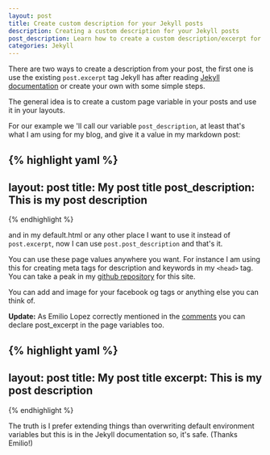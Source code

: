 ```yaml
---
layout: post
title: Create custom description for your Jekyll posts
description: Creating a custom description for your Jekyll posts
post_description: Learn how to create a custom description/excerpt for your Jekyll blog posts
categories: Jekyll
---
```


There are two ways to create a description from your post, the first one is use the existing ```post.excerpt``` tag Jekyll has after reading [Jekyll documentation](https://jekyllrb.com/docs/posts/#post-excerpts) or create your own with some simple steps.

The general idea is to create a custom page variable in your posts and use it in your layouts.

For our example we 'll call our variable  ```post_description```, at least that's what I am using for my blog, and give it a value in my markdown post:


{% highlight yaml %}
---
layout: post
title: My post title
post_description: This is my post description
---
{% endhighlight %}

and in my default.html or any other place I want to use it instead of ```post.excerpt```, now I can use ```post.post_description``` and that's it.

You can use these page values anywhere you want. For instance I am using this for creating meta tags for description and keywords in my ```<head>``` tag. You can take a peak in my [github repository](https://github.com/codegaze/codegaze.github.io) for this site.

You can add and image for your facebook og tags or anything else you can think of.

**Update:** As Emilio Lopez correctly mentioned in the [comments](http://codegaze.github.io/2015/09/07/jekyll-custom-description-for-your-posts/#comment-2242343497) you can declare post_excerpt in the page variables too.

{% highlight yaml %}
---
layout: post
title: My post title
excerpt: This is my post description
---
{% endhighlight %}

The truth is I prefer extending things than overwriting default environment variables but this is in the Jekyll documentation so, it's safe. (Thanks Emilio!)
